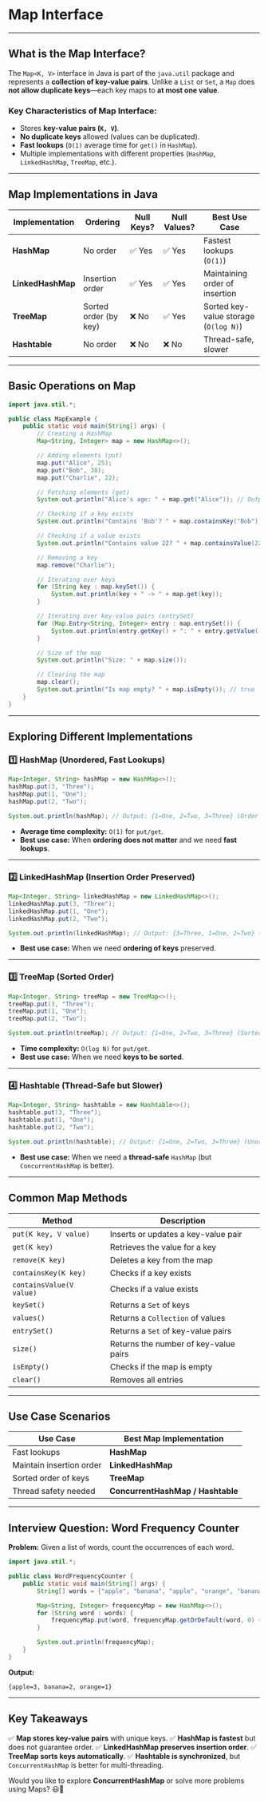 # Map Interface

---



## **What is the Map Interface?**

The `Map<K, V>` interface in Java is part of the `java.util` package and represents a **collection of key-value pairs**.
Unlike a `List` or `Set`, a `Map` does **not allow duplicate keys**—each key maps to **at most one value**.

### **Key Characteristics of Map Interface:**

- Stores **key-value pairs (`K, V`)**.
- **No duplicate keys** allowed (values can be duplicated).
- **Fast lookups** (`O(1)` average time for `get()` in `HashMap`).
- Multiple implementations with different properties (`HashMap`, `LinkedHashMap`, `TreeMap`, etc.).

---

## **Map Implementations in Java**

| Implementation          | Ordering              | Null Keys? | Null Values? | Best Use Case                           |
| ----------------------- | --------------------- | ---------- | ------------ | --------------------------------------- |
| **HashMap**       | No order              | ✅ Yes     | ✅ Yes       | Fastest lookups (`O(1)`)              |
| **LinkedHashMap** | Insertion order       | ✅ Yes     | ✅ Yes       | Maintaining order of insertion          |
| **TreeMap**       | Sorted order (by key) | ❌ No      | ✅ Yes       | Sorted key-value storage (`O(log N)`) |
| **Hashtable**     | No order              | ❌ No      | ❌ No        | Thread-safe, slower                     |

---

## **Basic Operations on Map**

```java
import java.util.*;

public class MapExample {
    public static void main(String[] args) {
        // Creating a HashMap
        Map<String, Integer> map = new HashMap<>();

        // Adding elements (put)
        map.put("Alice", 25);
        map.put("Bob", 30);
        map.put("Charlie", 22);

        // Fetching elements (get)
        System.out.println("Alice's age: " + map.get("Alice")); // Output: 25

        // Checking if a key exists
        System.out.println("Contains 'Bob'? " + map.containsKey("Bob")); // true

        // Checking if a value exists
        System.out.println("Contains value 22? " + map.containsValue(22)); // true

        // Removing a key
        map.remove("Charlie");

        // Iterating over keys
        for (String key : map.keySet()) {
            System.out.println(key + " -> " + map.get(key));
        }

        // Iterating over key-value pairs (entrySet)
        for (Map.Entry<String, Integer> entry : map.entrySet()) {
            System.out.println(entry.getKey() + ": " + entry.getValue());
        }

        // Size of the map
        System.out.println("Size: " + map.size());

        // Clearing the map
        map.clear();
        System.out.println("Is map empty? " + map.isEmpty()); // true
    }
}
```

---

## **Exploring Different Implementations**

### **1️⃣ HashMap (Unordered, Fast Lookups)**

```java
Map<Integer, String> hashMap = new HashMap<>();
hashMap.put(3, "Three");
hashMap.put(1, "One");
hashMap.put(2, "Two");

System.out.println(hashMap); // Output: {1=One, 2=Two, 3=Three} (Order may vary)
```

- **Average time complexity:** `O(1)` for `put/get`.
- **Best use case:** When **ordering does not matter** and we need **fast lookups**.

---

### **2️⃣ LinkedHashMap (Insertion Order Preserved)**

```java
Map<Integer, String> linkedHashMap = new LinkedHashMap<>();
linkedHashMap.put(3, "Three");
linkedHashMap.put(1, "One");
linkedHashMap.put(2, "Two");

System.out.println(linkedHashMap); // Output: {3=Three, 1=One, 2=Two} (Maintains insertion order)
```

- **Best use case:** When we need **ordering of keys** preserved.

---

### **3️⃣ TreeMap (Sorted Order)**

```java
Map<Integer, String> treeMap = new TreeMap<>();
treeMap.put(3, "Three");
treeMap.put(1, "One");
treeMap.put(2, "Two");

System.out.println(treeMap); // Output: {1=One, 2=Two, 3=Three} (Sorted by key)
```

- **Time complexity:** `O(log N)` for `put/get`.
- **Best use case:** When we need **keys to be sorted**.

---

### **4️⃣ Hashtable (Thread-Safe but Slower)**

```java
Map<Integer, String> hashtable = new Hashtable<>();
hashtable.put(3, "Three");
hashtable.put(1, "One");
hashtable.put(2, "Two");

System.out.println(hashtable); // Output: {1=One, 2=Two, 3=Three} (Unordered)
```

- **Best use case:** When we need a **thread-safe** `HashMap` (but `ConcurrentHashMap` is better).

---

## **Common Map Methods**

| Method                     | Description                           |
| -------------------------- | ------------------------------------- |
| `put(K key, V value)`    | Inserts or updates a key-value pair   |
| `get(K key)`             | Retrieves the value for a key         |
| `remove(K key)`          | Deletes a key from the map            |
| `containsKey(K key)`     | Checks if a key exists                |
| `containsValue(V value)` | Checks if a value exists              |
| `keySet()`               | Returns a `Set` of keys             |
| `values()`               | Returns a `Collection` of values    |
| `entrySet()`             | Returns a `Set` of key-value pairs  |
| `size()`                 | Returns the number of key-value pairs |
| `isEmpty()`              | Checks if the map is empty            |
| `clear()`                | Removes all entries                   |

---

## **Use Case Scenarios**

| Use Case                 | Best Map Implementation                 |
| ------------------------ | --------------------------------------- |
| Fast lookups             | **HashMap**                       |
| Maintain insertion order | **LinkedHashMap**                 |
| Sorted order of keys     | **TreeMap**                       |
| Thread safety needed     | **ConcurrentHashMap / Hashtable** |

---

## **Interview Question: Word Frequency Counter**

**Problem:** Given a list of words, count the occurrences of each word.

```java
import java.util.*;

public class WordFrequencyCounter {
    public static void main(String[] args) {
        String[] words = {"apple", "banana", "apple", "orange", "banana", "apple"};

        Map<String, Integer> frequencyMap = new HashMap<>();
        for (String word : words) {
            frequencyMap.put(word, frequencyMap.getOrDefault(word, 0) + 1);
        }

        System.out.println(frequencyMap);
    }
}
```

**Output:**

```
{apple=3, banana=2, orange=1}
```

---

## **Key Takeaways**

✅ **Map stores key-value pairs** with unique keys.
✅ **HashMap is fastest** but does not guarantee order.
✅ **LinkedHashMap preserves insertion order**.
✅ **TreeMap sorts keys automatically**.
✅ **Hashtable is synchronized**, but `ConcurrentHashMap` is better for multi-threading.

Would you like to explore **ConcurrentHashMap** or solve more problems using Maps? 😃🚀
